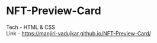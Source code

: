 # NFT-Preview-Card

Tech - HTML & CSS <br />
Link - https://manjiri-vadujkar.github.io/NFT-Preview-Card/
